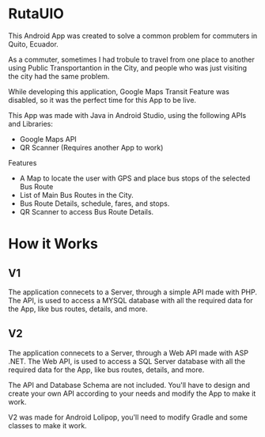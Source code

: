 # RutaUIO

This Android App was created to solve a common problem for commuters in Quito, Ecuador.

As a commuter, sometimes I had trobule to travel from one place to another using Public Transportantion in the City,
and people who was just visiting the city had the same problem.

While developing this application, Google Maps Transit Feature  was disabled, so it was the perfect time for this App to be live.

This App was made with Java in Android Studio, using the following APIs and Libraries:

* Google Maps API
* QR Scanner (Requires another App to work)

Features

* A Map to locate the user with GPS and place bus stops of the selected Bus Route
* List of Main Bus Routes in the City.
* Bus Route Details, schedule, fares, and stops.
* QR Scanner to access Bus Route Details. 

# How it Works

## V1
The application connecets to a Server, through a simple API made with PHP.
The API, is used to access a MYSQL database with all the required data for the App, like bus routes, details, and more.

## V2
The application connecets to a Server, through a Web API made with ASP .NET.
The Web API, is used to access a SQL Server database with all the required data for the App, like bus routes, details, and more.

The API and Database Schema are not included. You'll have to design and create your own API according to your needs 
and modify the App to make it work.

V2 was made for Android Lolipop, you'll need to modify Gradle and some classes to make it work.

